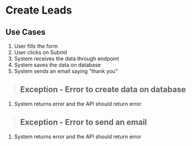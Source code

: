 # Create Leads

## Use Cases

1. User fills the form
2. User clicks on Submit
3. System receives the data through endpoint
4. System saves the data on database
5. System sends an email saying "thank you"

> ## Exception - Error to create data on database

1. System returns error and the API should return error

> ## Exception - Error to send an email

1. System returns error and the API should return error
